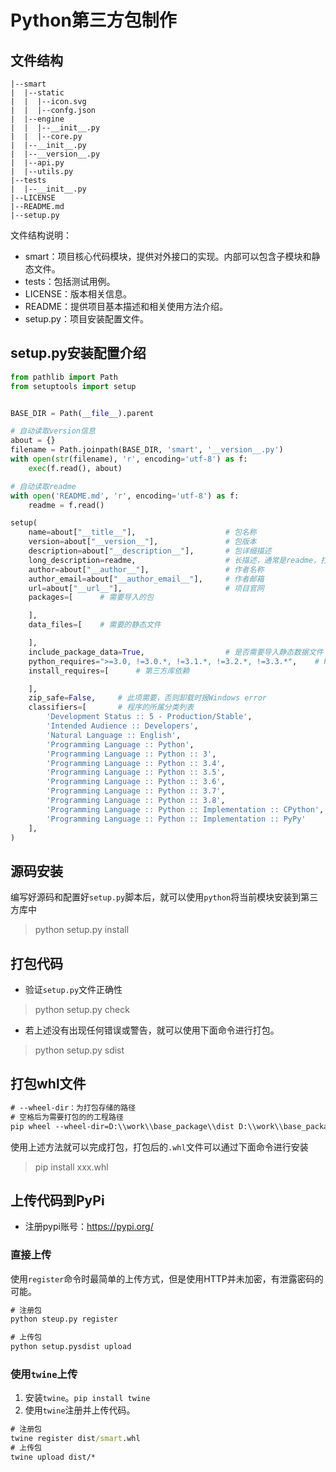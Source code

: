 # Python第三方包制作

## 文件结构

```tree
|--smart
|  |--static
|  |  |--icon.svg
|  |  |--confg.json
|  |--engine
|  |  |--__init__.py
|  |  |--core.py
|  |--__init__.py
|  |--__version__.py
|  |--api.py
|  |--utils.py
|--tests
|  |--__init__.py
|--LICENSE
|--README.md
|--setup.py
```

文件结构说明：

- smart：项目核心代码模块，提供对外接口的实现。内部可以包含子模块和静态文件。
- tests：包括测试用例。
- LICENSE：版本相关信息。
- README：提供项目基本描述和相关使用方法介绍。
- setup.py：项目安装配置文件。

## setup.py安装配置介绍

```python
from pathlib import Path
from setuptools import setup


BASE_DIR = Path(__file__).parent

# 自动读取version信息
about = {}
filename = Path.joinpath(BASE_DIR, 'smart', '__version__.py')
with open(str(filename), 'r', encoding='utf-8') as f:
    exec(f.read(), about)

# 自动读取readme
with open('README.md', 'r', encoding='utf-8') as f:
    readme = f.read()

setup(
    name=about["__title__"],                    # 包名称
    version=about["__version__"],               # 包版本
    description=about["__description__"],       # 包详细描述
    long_description=readme,                    # 长描述，通常是readme，打包到PiPy需要
    author=about["__author__"],                 # 作者名称
    author_email=about["__author_email__"],     # 作者邮箱
    url=about["__url__"],                       # 项目官网
    packages=[      # 需要导入的包

    ],
    data_files=[    # 需要的静态文件

    ],
    include_package_data=True,                  # 是否需要导入静态数据文件
    python_requires=">=3.0, !=3.0.*, !=3.1.*, !=3.2.*, !=3.3.*",    # Python依赖版本
    install_requires=[      # 第三方库依赖

    ],
    zip_safe=False,     # 此项需要，否则卸载时报Windows error
    classifiers=[       # 程序的所属分类列表
        'Development Status :: 5 - Production/Stable',
        'Intended Audience :: Developers',
        'Natural Language :: English',
        'Programming Language :: Python',
        'Programming Language :: Python :: 3',
        'Programming Language :: Python :: 3.4',
        'Programming Language :: Python :: 3.5',
        'Programming Language :: Python :: 3.6',
        'Programming Language :: Python :: 3.7',
        'Programming Language :: Python :: 3.8',
        'Programming Language :: Python :: Implementation :: CPython',
        'Programming Language :: Python :: Implementation :: PyPy'
    ],
)
```

## 源码安装

编写好源码和配置好`setup.py`脚本后，就可以使用`python`将当前模块安装到第三方库中

> python setup.py install

## 打包代码

- 验证`setup.py`文件正确性

> python setup.py check

- 若上述没有出现任何错误或警告，就可以使用下面命令进行打包。

> python setup.py sdist

## 打包whl文件

```txt
# --wheel-dir：为打包存储的路径
# 空格后为需要打包的的工程路径
pip wheel --wheel-dir=D:\\work\\base_package\\dist D:\\work\\base_package
```

使用上述方法就可以完成打包，打包后的`.whl`文件可以通过下面命令进行安装

> pip install xxx.whl

## 上传代码到PyPi

- 注册pypi账号：https://pypi.org/

### 直接上传

使用`register`命令时最简单的上传方式，但是使用HTTP并未加密，有泄露密码的可能。

```cmd
# 注册包
python steup.py register

# 上传包
python setup.pysdist upload
```

### 使用`twine`上传

1. 安装`twine`。`pip install twine`
2. 使用`twine`注册并上传代码。

```cmd
# 注册包
twine register dist/smart.whl
# 上传包
twine upload dist/*
```
